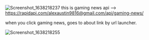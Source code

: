 ![Screenshot_1638218237](https://user-images.githubusercontent.com/13693800/143939435-ada28359-8a61-4a40-8de5-d4e4088333ce.png)
this is gaming news api --> https://rapidapi.com/alexaustin9816@gmail.com/api/gaming-news/

when you click gaming news, goes to about link by url launcher.


![Screenshot_1638218255](https://user-images.githubusercontent.com/13693800/143939449-bfae2c88-93bf-417b-9e66-fe0e1e8c298a.png)
